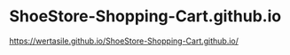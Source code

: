 # ShoeStore-Shopping-Cart.github.io

https://wertasile.github.io/ShoeStore-Shopping-Cart.github.io/
